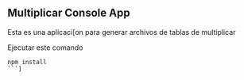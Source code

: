 ## Multiplicar Console App

Esta es una aplicaci[on para generar archivos de tablas de multiplicar

Ejecutar este comando

```
npm install
```]